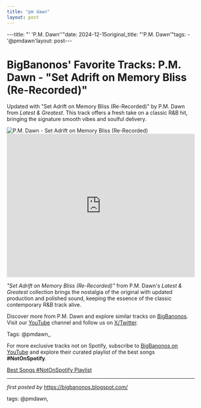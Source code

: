 ```yaml
---
title: "pm dawn"
layout: post
---
```

---title: "' 'P.M. Dawn''"date: 2024-12-15original_title: "'P.M. Dawn'"tags:  - '@pmdawn'layout: post---<!-- Post Title --><h1 >BigBanonos' Favorite Tracks: P.M. Dawn - "Set Adrift on Memory Bliss (Re-Recorded)"</h1> <!-- Introductory Text --><p >Updated with "Set Adrift on Memory Bliss (Re-Recorded)" by P.M. Dawn from *Latest & Greatest*. This track offers a fresh take on a classic R&B hit, bringing the signature smooth vibes and soulful delivery.</p> <!-- Featured Image --><div > <img src="https://static.wikia.nocookie.net/hip-hop-music/images/5/59/P.M._Dawn.jpg/revision/latest?cb=20150928073417" alt="P.M. Dawn - Set Adrift on Memory Bliss (Re-Recorded)" /></div> <!-- YouTube Video Embed --><div > <iframe width="100%" height="385" src="https://www.youtube.com/embed/9kSJuHQgGlI" title="Set Adrift on Memory Bliss (Re-Recorded)" frameborder="0" allow="accelerometer; autoplay; clipboard-write; encrypted-media; gyroscope; picture-in-picture; web-share" referrerpolicy="strict-origin-when-cross-origin" allowfullscreen></iframe></div> <!-- Song Information --><div > <p><em>"Set Adrift on Memory Bliss (Re-Recorded)"</em> from P.M. Dawn's *Latest & Greatest* collection brings the nostalgia of the original with updated production and polished sound, keeping the essence of the classic contemporary R&B track alive.</p></div> <!-- Footer Links --><div > <p>Discover more from P.M. Dawn and explore similar tracks on <a href="https://bigbanonos.blogspot.com/" target="_blank">BigBanonos</a>. Visit our <a href="https://www.youtube.com/@BigBanonos" target="_blank">YouTube</a> channel and follow us on <a href="https://x.com/bigbanonos" target="_blank">X/Twitter</a>.</p></div> <!-- Tags --><p >Tags: @pmdawn,,</p><!--Subscribe and Playlist Links--><div>    <p>For more exclusive tracks not on Spotify, subscribe to <a href="https://www.youtube.com/@BigBanonos" target="_blank">BigBanonos on YouTube</a> and explore their curated playlist of the best songs <strong>#NotOnSpotify</strong>.</p>    <p><a href="https://www.youtube.com/playlist?list=PLtuNtuTatqI0kFahUCbtbfenC_ET5O_tr" target="_blank">Best Songs #NotOnSpotify Playlist<br /></a></p></div><hr /><p><em>first posted by</em> <a href="https://bigbanonos.blogspot.com/" rel="noopener" target="_new">https://bigbanonos.blogspot.com/</a></p><p>tags: @pmdawn,</p>